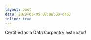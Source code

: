 ```yaml
---
layout: post
date: 2020-05-05 08:06:00-0400
inline: true
---
```


Certified as a Data Carpentry Instructor!
